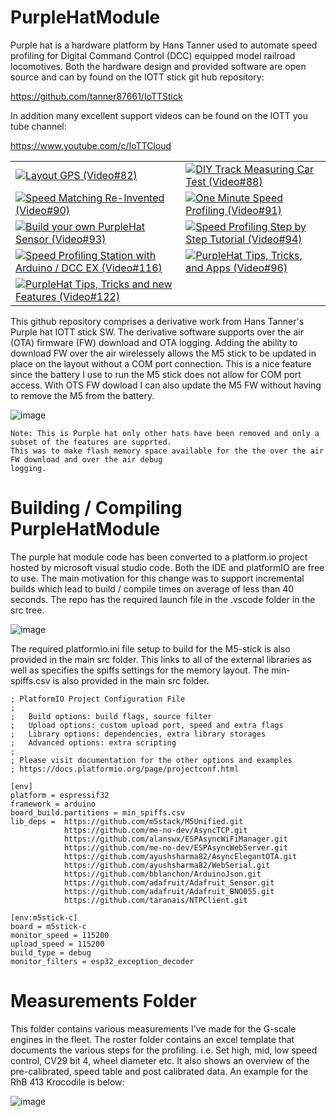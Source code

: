# PurpleHatModule
Purple hat is a hardware platform by Hans Tanner used to automate speed profiling for Digital Command
Control (DCC) equipped model railroad locomotives.  Both the hardware design and provided software are
open source and can by found on the IOTT stick git hub repository:

https://github.com/tanner87661/IoTTStick

In addition many excellent support videos can be found on the IOTT you tube channel:

https://www.youtube.com/c/IoTTCloud

| | |
|---|---|
| [![Layout GPS (Video#82)](https://img.youtube.com/vi/xracbWHlD6M&t=236s/1.jpg)](https://www.youtube.com/watch?v=xracbWHlD6M&t=236s) | [![DIY Track Measuring Car Test (Video#88)](https://img.youtube.com/vi/YqyiDbs_tls/1.jpg)](https://www.youtube.com/watch?v=YqyiDbs_tls) |
| [![Speed Matching Re-Invented (Video#90)](https://img.youtube.com/vi/0ds42XWqe9w&t=463s/1.jpg)](https://www.youtube.com/watch?v=0ds42XWqe9w&t=463s) | [![One Minute Speed Profiling (Video#91)](https://img.youtube.com/vi/u_VjYLT28Q0&t=207s/1.jpg)](https://www.youtube.com/watch?v=u_VjYLT28Q0&t=207s) |
| [![Build your own PurpleHat Sensor (Video#93)](https://img.youtube.com/vi/XExpASPmUMI/1.jpg)](https://www.youtube.com/watch?v=XExpASPmUMI) | [![Speed Profiling Step by Step Tutorial (Video#94)](https://img.youtube.com/vi/-WRvbC5DXH4&t=1095s/1.jpg)](https://www.youtube.com/watch?v=-WRvbC5DXH4&t=1095s) |
| [![Speed Profiling Station with Arduino / DCC EX (Video#116)](https://img.youtube.com/vi/pA4SSrq9UFE/1.jpg)](https://www.youtube.com/watch?v=pA4SSrq9UFE) | [![PurpleHat Tips, Tricks, and Apps (Video#96)](https://img.youtube.com/vi/b0Au8o2HQeM&t=313s/1.jpg)](https://www.youtube.com/watch?v=b0Au8o2HQeM&t=313s) |
| [![PurpleHat Tips, Tricks and new Features (Video#122)](https://img.youtube.com/vi/KTQQpCsVA8E&t=46s/1.jpg)](https://www.youtube.com/watch?v=KTQQpCsVA8E&t=46s) | |


This github repository comprises a derivative work from Hans Tanner's Purple hat IOTT stick SW.  The
derivative software supports over the air (OTA) firmware (FW) download and OTA logging. Adding the
ability to download FW over the air wirelessely allows the M5 stick to be updated in place on the layout
without a COM port connection.  This is a nice feature since the battery I use to run the M5 stick does
not allow for COM port access. With OTS FW dowload I can also update the M5 FW without having to remove
the M5 from the battery.

![image](https://github.com/AlgerP572/PurpleHatModule/assets/13104848/e121b220-d1f1-422f-9402-e60637b5293a)

```
Note: This is Purple hat only other hats have been removed and only a subset of the features are supprted.
This was to make flash memory space available for the the over the air FW download and over the air debug
logging.
```

# Building / Compiling PurpleHatModule
The purple hat module code has been converted to a platform.io project hosted by microsoft visual studio code.
Both the IDE and platformIO are free to use.  The main motivation for this change was to support incremental
builds which lead to build / compile times on average of less than 40 seconds.  The repo has the required
launch file in the .vscode folder in the src tree.

![image](https://github.com/AlgerP572/PurpleHatModule/assets/13104848/58a90ea3-a99b-4240-99ad-5c8c3da7cb37)

The required platformio.ini file setup to build for the M5-stick is also provided in the main src folder.  This
links to all of the external libraries as well as specifies the spiffs settings for the memory layout.  The
min-spiffs.csv is also provided in the main src folder.

```
; PlatformIO Project Configuration File
;
;   Build options: build flags, source filter
;   Upload options: custom upload port, speed and extra flags
;   Library options: dependencies, extra library storages
;   Advanced options: extra scripting
;
; Please visit documentation for the other options and examples
; https://docs.platformio.org/page/projectconf.html

[env]
platform = espressif32
framework = arduino
board_build.partitions = min_spiffs.csv
lib_deps =  https://github.com/m5stack/M5Unified.git                                  
            https://github.com/me-no-dev/AsyncTCP.git
            https://github.com/alanswx/ESPAsyncWiFiManager.git
            https://github.com/me-no-dev/ESPAsyncWebServer.git
            https://github.com/ayushsharma82/AsyncElegantOTA.git
            https://github.com/ayushsharma82/WebSerial.git           
            https://github.com/bblanchon/ArduinoJson.git
            https://github.com/adafruit/Adafruit_Sensor.git
            https://github.com/adafruit/Adafruit_BNO055.git
            https://github.com/taranais/NTPClient.git

[env:m5stick-c]
board = m5stick-c
monitor_speed = 115200
upload_speed = 115200
build_type = debug
monitor_filters = esp32_exception_decoder
```


# Measurements Folder
This folder contains various measurements I've made for the G-scale engines in the fleet.  The roster folder contains an excel template that documents the various steps for the profiling. i.e. Set high, mid, low speed control, CV29 bit 4, wheel diameter etc.  It also shows an overview of the pre-calibrated, speed table and post calibrated data. An example for the RhB 413 Krocodile is below:

![image](https://github.com/AlgerP572/PurpleHatModule/assets/13104848/8b91f67d-3675-4337-b381-6c1d26ef4cdb)


